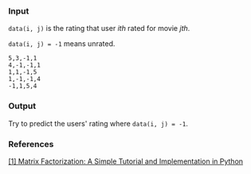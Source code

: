 ### Input

`data(i, j)` is the rating that user _ith_ rated for movie _jth_.

`data(i, j) = -1` means unrated.

```
5,3,-1,1
4,-1,-1,1
1,1,-1,5
1,-1,-1,4
-1,1,5,4
```

### Output

Try to predict the users' rating where `data(i, j) = -1`.

### References

[[1] Matrix Factorization: A Simple Tutorial and Implementation in Python](http://www.quuxlabs.com/blog/2010/09/matrix-factorization-a-simple-tutorial-and-implementation-in-python/)
